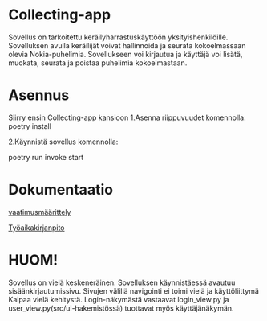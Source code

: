 # Collecting-app

Sovellus on tarkoitettu keräilyharrastuskäyttöön yksityishenkilöille. 
Sovelluksen avulla keräilijät voivat hallinnoida ja seurata kokoelmassaan olevia Nokia-puhelimia. 
Sovellukseen voi kirjautua ja käyttäjä voi lisätä, muokata, seurata ja poistaa puhelimia kokoelmastaan.


# Asennus
Siirry ensin Collecting-app kansioon
1.Asenna riippuvuudet komennolla:
poetry install


2.Käynnistä sovellus komennolla:

poetry run invoke start



# Dokumentaatio
[vaatimusmäärittely](Collecting-app/Dokumentaatio/vaatimusmaarittely.md)

[Työaikakirjanpito](Collecting-app/Dokumentaatio/tuntikirjanpito.md)

# HUOM!
Sovellus on vielä keskeneräinen. Sovelluksen käynnistäessä avautuu sisäänkirjautumissivu. 
Sivujen välillä navigointi ei toimi vielä ja käyttöliittymä Kaipaa vielä kehitystä. 
Login-näkymästä vastaavat login_view.py ja user_view.py(src/ui-hakemistössä) tuottavat myös käyttäjänäkymän.
